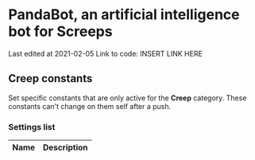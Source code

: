 # PandaBot, an artificial intelligence bot for Screeps

Last edited at 2021-02-05
Link to code: INSERT LINK HERE

## Creep constants

Set specific constants that are only active for the **Creep** category. These constants can't change on them self after a push.

### Settings list

| Name           | Description                 |
|----------------|:---------------------------:|
